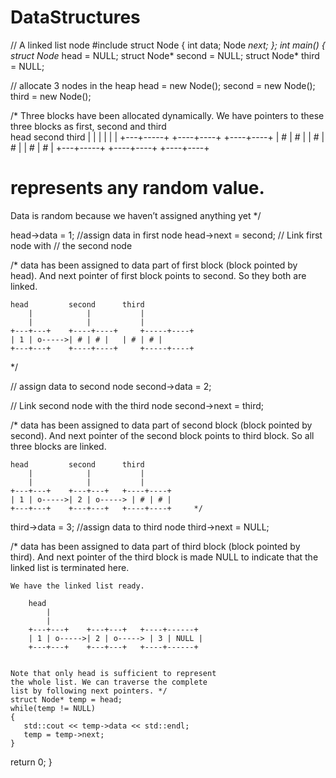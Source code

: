 # DataStructures
// A linked list node 
#include <iostream>
struct Node 
{ 
int data; 
Node *next; 
};
int main() 
{ 
struct Node* head = NULL; 
struct Node* second = NULL; 
struct Node* third = NULL; 
	
// allocate 3 nodes in the heap 
head = new Node(); 
second = new Node(); 
third = new Node(); 

/* Three blocks have been allocated dynamically. 
	We have pointers to these three blocks as first, 
	second and third	 
	head		 second		 third 
		|			 |			 | 
		|			 |			 | 
	+---+-----+	 +----+----+	 +----+----+ 
	| # | # |	 | # | # |	 | # | # | 
	+---+-----+	 +----+----+	 +----+----+ 
	
# represents any random value. 
Data is random because we haven’t assigned 
anything yet */
	
head->data = 1; //assign data in first node 
head->next = second; // Link first node with 
					// the second node 
	
/* data has been assigned to data part of first 
	block (block pointed by head). And next 
	pointer of first block points to second. 
	So they both are linked. 

	head		 second		 third 
		|			 |			 | 
		|			 |			 | 
	+---+---+	 +----+----+	 +-----+----+ 
	| 1 | o----->| # | # |	 | # | # | 
	+---+---+	 +----+----+	 +-----+----+	 
*/
	
// assign data to second node 
second->data = 2; 

// Link second node with the third node 
second->next = third; 
	
/* data has been assigned to data part of second 
	block (block pointed by second). And next 
	pointer of the second block points to third 
	block. So all three blocks are linked. 
	
	head		 second		 third 
		|			 |			 | 
		|			 |			 | 
	+---+---+	 +---+---+	 +----+----+ 
	| 1 | o----->| 2 | o-----> | # | # | 
	+---+---+	 +---+---+	 +----+----+	 */	
	
third->data = 3; //assign data to third node 
third->next = NULL; 
	
/* data has been assigned to data part of third 
	block (block pointed by third). And next pointer 
	of the third block is made NULL to indicate 
	that the linked list is terminated here. 

	We have the linked list ready. 

		head	 
			| 
			| 
		+---+---+	 +---+---+	 +----+------+ 
		| 1 | o----->| 2 | o-----> | 3 | NULL | 
		+---+---+	 +---+---+	 +----+------+	 
	
	
	Note that only head is sufficient to represent 
	the whole list. We can traverse the complete 
	list by following next pointers. */	
	struct Node* temp = head;
	while(temp != NULL)
	{
	   std::cout << temp->data << std::endl;
	   temp = temp->next;
	}

return 0; 
} 

